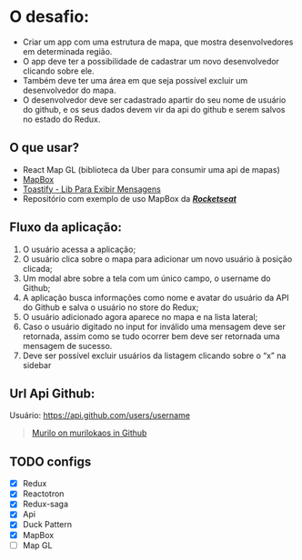 # O desafio:

- Criar um app com uma estrutura de mapa, que mostra desenvolvedores em determinada região.
- O app deve ter a possibilidade de cadastrar um novo desenvolvedor clicando sobre ele.
- Também deve ter uma área em que seja possível excluir um desenvolvedor do mapa.
- O desenvolvedor deve ser cadastrado apartir do seu nome de usuário do github,
  e os seus dados devem vir da api do github e serem salvos no estado do Redux.

## O que usar?

- React Map GL (biblioteca da Uber para consumir uma api de mapas)
- [MapBox](http://mapbox.com/)
- [Toastify - Lib Para Exibir Mensagens](https://github.com/fkhadra/react-toastify)
- Repositório com exemplo de uso MapBox da [**_Rocketseat_**](https://github.com/Rocketseat/goreact-exemplo-mapbox)

## Fluxo da aplicação:

1. O usuário acessa a aplicação;
2. O usuário clica sobre o mapa para adicionar um novo usuário à posição clicada;
3. Um modal abre sobre a tela com um único campo, o username do Github;
4. A aplicação busca informações como nome e avatar do usuário da API do Github e salva o
   usuário no store do Redux;
5. O usuário adicionado agora aparece no mapa e na lista lateral;
6. Caso o usuário digitado no input for inválido uma mensagem deve ser retornada, assim
   como se tudo ocorrer bem deve ser retornada uma mensagem de sucesso.
7. Deve ser possível excluir usuários da listagem clicando sobre o “x” na sidebar

## Url Api Github:

Usuário: https://api.github.com/users/username

> [Murilo on murilokaos in Github](https://api.github.com/users/murilokaos)

## TODO configs

- [x] Redux
- [x] Reactotron
- [x] Redux-saga
- [x] Api
- [x] Duck Pattern
- [x] MapBox
- [ ] Map GL
